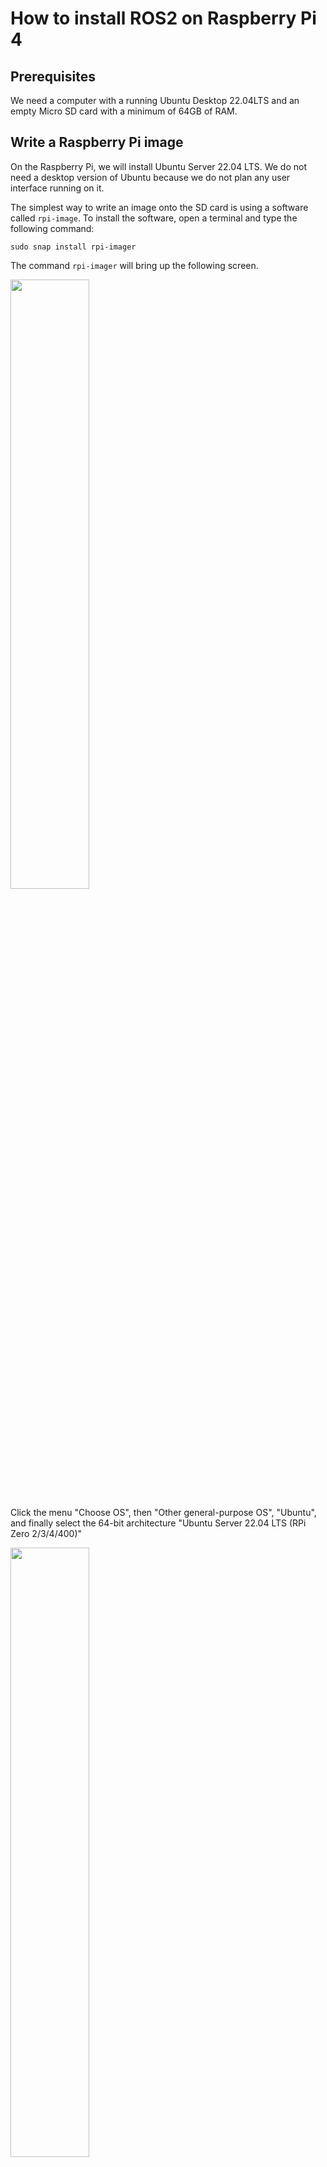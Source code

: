 # How to install ROS2 on Raspberry Pi 4

## Prerequisites

We need a computer with a running Ubuntu Desktop 22.04LTS and an empty Micro SD card with a minimum of 64GB of RAM.

## Write a Raspberry Pi image

On the Raspberry Pi, we will install Ubuntu Server 22.04 LTS. We do not need a desktop version of Ubuntu because we do not plan any user interface running on it.

The simplest way to write an image onto the SD card is using a software called `rpi-image`. To install the software, open a terminal and type the following command:

`sudo snap install rpi-imager`

The command `rpi-imager` will bring up the following screen.

<img src="pictures/rpi-image-1.png" width="50%">

Click the menu "Choose OS", then "Other general-purpose OS", "Ubuntu", and finally select the 64-bit architecture "Ubuntu Server 22.04 LTS (RPi Zero 2/3/4/400)"

<img src="pictures/rpi-image-2.png" width="50%">

Choose the empty SD card and then click the button "Write".

<img src="pictures/rpi-image-3.png" width="50%">

We will be asked for the root password to write the image onto the SD card.

## Configure WiFi connection

Before inserting the card into the Raspberry Pi we will configure the WiFi network connection. Mount the system-boot partition on the SD Card and search for the file `network-config`

<img src="pictures/pi-network-config-1.png" width="70%">

```
version: 2
ethernets:
  eth0:
    dhcp4: true
    optional: true
#wifis:
#  wlan0:
#    dhcp4: true
#    optional: true
#    access-points:
#      myhomewifi:
#        password: "S3kr1t"
#      myworkwifi:
#        password: "correct battery horse staple"
#      workssid:
#        auth:
#          key-management: eap
#          method: peap
#          identity: "me@example.com"
#          password: "passw0rd"
#          ca-certificate: /etc/my_ca.pem
```

Uncomment the following lines and type the correct access point name and password. Following is an example:

```
wifis:
  wlan0:
    dhcp4: true
    optional: true
    access-points:
      vodafone:
        password: "12345678"
```

If we want to use a static IP, we can use the following code instead, substituting the correct IPs for those shown in the example.

```
wifis:
  wlan0:
    addresses:
    - 192.168.1.3/24
    gateway4: 192.168.1.1
    nameservers:
      addreses: [192.168.1.1, 8.8.8.8]
    optional: true
    access-points:
      vodafone:
        password: "12345678"
```

Now insert the SD card into the Raspberry Pi and power it up.

## Find the Raspberry Pi

If we start the Raspberry Pi with a dynamic IP, we must find it first. To display the network address(es) of the hostname type

`hostname -I`

The command outputs a list of IPs similar to the following one.

```
192.168.1.104 172.27.65.82 172.17.0.1 172.18.0.1 172.16.70.1 172.16.41.1
```

In our case, the host IP is 192.168.1.104, and the network has an IP range of 192.168.1.0/24. Type the following command to scan the network:

`sudo nmap -sn 192.168.1.0/24`

The command outputs the following, showing the Rasperry Pi address 192.168.1.100.

```
Starting Nmap 7.80 ( https://nmap.org ) at 2022-05-23 16:56 CEST
Nmap scan report for 192.168.1.100
Host is up (0.0061s latency).
MAC Address: B8:27:EB:99:B0:B3 (Raspberry Pi Foundation)
Nmap scan report for 192.168.1.102
Host is up (0.030s latency).
MAC Address: 80:4E:81:51:CE:51 (Samsung Electronics)
Nmap scan report for 192.168.1.103
Host is up (0.23s latency).
MAC Address: FA:90:88:0A:32:71 (Unknown)
Nmap scan report for Kinetic (192.168.1.104)
Host is up.
Nmap done: 256 IP addresses (7 hosts up) scanned in 3.18 seconds
```

To check if the IP is correct, type the following command:

`ping 192.168.1.100`

```
PING 192.168.1.100 (192.168.1.100) 56(84) bytes of data.
64 bytes from 192.168.1.100: icmp_seq=1 ttl=64 time=20.9 ms
64 bytes from 192.168.1.100: icmp_seq=2 ttl=64 time=7.67 ms
```

## Log in the Raspberry Pi

Open a terminal on the main computer and SSH into the Raspberry Pi using the default user (ubuntu) and password (ubuntu). In our case, the IP of the device is 192.168.1.100.

`ssh ubuntu@192.168.1.100`

At the first access, we must change the password, log out, and then log in again. The first thing to do is upgrade all installed packages by typing the following commands.

`sudo apt update`

`sudo apt upgrade`

## Install ROS2

Because we are running Ubuntu Mate Server 22.04 LTS, we will install ROS2 Humble Hawksbill. For the details of the installation, please refer to the following link:

[https://docs.ros.org/en/humble/Installation/Ubuntu-Install-Debians.html](https://docs.ros.org/en/humble/Installation/Ubuntu-Install-Debians.html)

On Ubuntu Mate Server 22.04 LTS, the commands to install ROS2 are the following.

Add ROS2 repository authorization keys.

`sudo apt update && sudo apt install curl gnupg lsb-release`

`sudo curl -sSL https://raw.githubusercontent.com/ros/rosdistro/master/ros.key -o /usr/share/keyrings/ros-archive-keyring.gpg`

Add ROS2 repository.

`echo "deb [arch=$(dpkg --print-architecture) signed-by=/usr/share/keyrings/ros-archive-keyring.gpg] http://packages.ros.org/ros2-testing/ubuntu $(source /etc/os-release && echo $UBUNTU_CODENAME) main" | sudo tee /etc/apt/sources.list.d/ros2.list > /dev/null`

Update and install ROS2 packages.

`sudo apt update`

`sudo apt install ros-humble-ros-base`

## Configuring ROS2 environment

To make ROS2 packages avaiable for development, type the following command:

`source /opt/ros/humble/setup.bash`

If we want to make it available at Raspberry Pi startup, we can add it to our `.bashrc` file:

`echo "source /opt/ros/humble/setup.bash" >> ~/.bashrc`

The following package adds autocompletion throughout ROS, making it convenient to run ROS commands easily in the terminal.

`sudo apt install python3-argcomplete`

To check if ROS is installed, type

`ros2`
